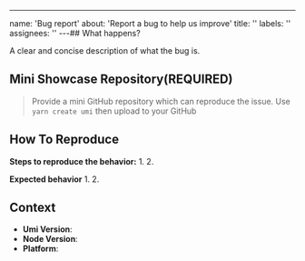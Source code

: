 ---
name: 'Bug report'
about: 'Report a bug to help us improve'
title: ''
labels: ''
assignees: ''
---## What happens?

A clear and concise description of what the bug is.

## Mini Showcase Repository(REQUIRED)

> Provide a mini GitHub repository which can reproduce the issue. Use `yarn create umi` then upload to your GitHub

<!-- https://github.com/YOUR_REPOSITORY_URL -->

## How To Reproduce

**Steps to reproduce the behavior:** 1. 2.

**Expected behavior** 1. 2.

## Context

- **Umi Version**:
- **Node Version**:
- **Platform**:
